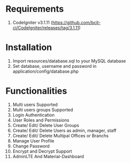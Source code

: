# Requirements

1. CodeIgniter v3.1.11 (https://github.com/bcit-ci/CodeIgniter/releases/tag/3.1.11)

# Installation

1. Import resources/database.sql to your MySQL database
2. Set database, username and password in application/config/database.php

# Functionalities

1. Multi users Supported
2. Multi users groups Supported
3. Login Authentication
4. User Roles and Permissions
5. Create/ Edit/ Delete User Groups
6. Create/ Edit/ Delete Users as admin, manager, staff
7. Create/ Edit/ Delete Multipal Offices or Branchs
8. Manage User Profile
9. Change Password
10. Encrypt and Decrypt Support
11. AdminLTE And Material-Dashboard

